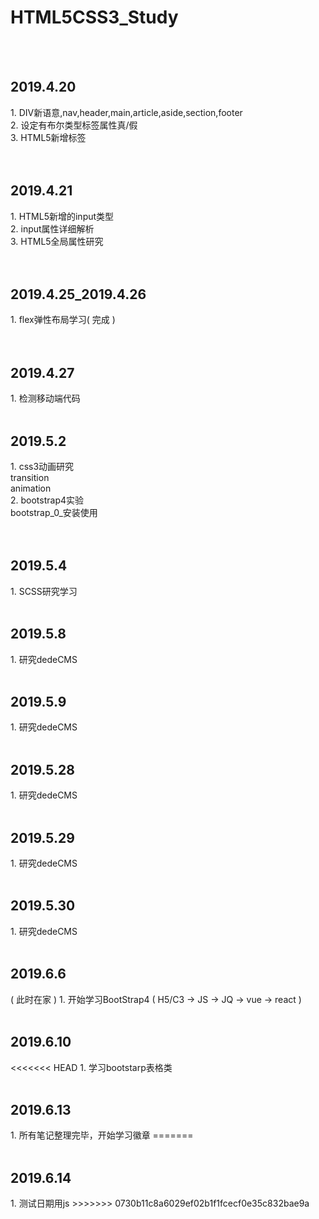 <h1>HTML5CSS3_Study</h1>
<br/>
<br/>
<h2>2019.4.20</h2> 
	1. DIV新语意,nav,header,main,article,aside,section,footer <br/>
	2. 设定有布尔类型标签属性真/假 <br/>
	3. HTML5新增标签 <br/>

<br/> 
<br/>
<h2>2019.4.21</h2>
	1. HTML5新增的input类型 <br/>
	2. input属性详细解析 <br/>
	3. HTML5全局属性研究 <br/>

<br/>
<br/>
<h2>2019.4.25_2019.4.26</h2>
	1. flex弹性布局学习( 完成 )<br/>
	
<br/>
<br/>
<h2>2019.4.27</h2>
	1.  检测移动端代码

<br/>
<br/>
<h2>2019.5.2</h2>
	1. css3动画研究<br/>
		transition<br/>
		animation<br/>
	2. bootstrap4实验<br/>
		bootstrap_0_安装使用<br/>


<br/>
<br/>
<h2>2019.5.4</h2>
	1. SCSS研究学习
	
<br/>
<br/>
<h2>2019.5.8</h2>
	1. 研究dedeCMS
	
<br/>
<br/>
<h2>2019.5.9</h2>
	1. 研究dedeCMS

<br/>
<br/>
<h2>2019.5.28</h2>
	1. 研究dedeCMS

<br/>
<br/>
<h2>2019.5.29</h2>
	1. 研究dedeCMS

<br/>
<br/>
<h2>2019.5.30</h2>
	1. 研究dedeCMS
	
	
<br/>
<br/>
<h2>2019.6.6</h2> ( 此时在家 )
	1. 开始学习BootStrap4 ( H5/C3 -> JS -> JQ -> vue -> react )
	
<br/>
<br/>
<h2>2019.6.10</h2>
<<<<<<< HEAD
	1. 学习bootstarp表格类


	
<br/>
<br/>
<h2>2019.6.13</h2>
	1. 所有笔记整理完毕，开始学习徽章
=======


<br/>
<br/>
<h2>2019.6.14</h2>
 1. 测试日期用js
>>>>>>> 0730b11c8a6029ef02b1f1fcecf0e35c832bae9a
